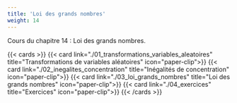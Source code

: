 ```yaml
---
title: 'Loi des grands nombres'
weight: 14
---
```

Cours du chapitre 14 : Loi des grands nombres.

{{< cards >}}
  {{< card link="./01_transformations_variables_aleatoires" title="Transformations de variables aléatoires" icon="paper-clip">}}
  {{< card link="./02_inegalites_concentration" title="Inégalités de concentration" icon="paper-clip">}}
  {{< card link="./03_loi_grands_nombres" title="Loi des grands nombres" icon="paper-clip">}}
  {{< card link="./04_exercices" title="Exercices" icon="paper-clip">}}
{{< /cards >}}
